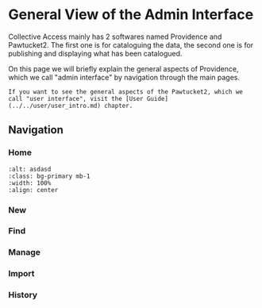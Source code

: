 # General View of the Admin Interface

Collective Access mainly has 2 softwares named Providence and Pawtucket2. The first one is for cataloguing the data, the second one is for publishing and displaying what has been catalogued. 

On this page we will briefly explain the general aspects of Providence, which we call "admin interface" by navigation through the main pages. 

```{note}
If you want to see the general aspects of the Pawtucket2, which we call "user interface", visit the [User Guide](../../user/user_intro.md) chapter. 
```

## Navigation


### Home

```{image} ../../../../_static/images/user_documentation/admin/AdminUI_Home_01.JPG
:alt: asdasd
:class: bg-primary mb-1
:width: 100%
:align: center
```



### New

### Find

### Manage

### Import

### History